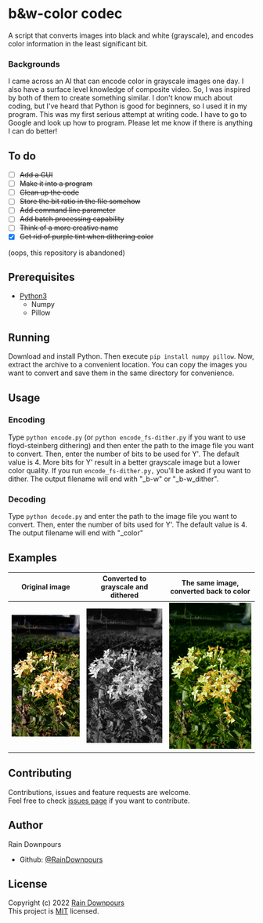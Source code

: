 # b&w-color codec
A script that converts images into black and white (grayscale), and encodes color information in the least significant bit.

### Backgrounds
I came across an AI that can encode color in grayscale images one day. I also have a surface level knowledge of composite video. So, I was inspired by both of them to create something similar. I don't know much about coding, but I've heard that Python is good for beginners, so I used it in my program. This was my first serious attempt at writing code. I have to go to Google and look up how to program. Please let me know if there is anything I can do better!

## To do
* [ ] ~~Add a GUI~~
* [ ] ~~Make it into a program~~
* [ ] ~~Clean up the code~~
* [ ] ~~Store the bit ratio in the file somehow~~
* [ ] ~~Add command line parameter~~
* [ ] ~~Add batch processing capability~~
* [ ] ~~Think of a more creative name~~
* [X] ~~Get rid of purple tint when dithering color~~

(oops, this repository is abandoned)

## Prerequisites
* [Python3](https://www.python.org/downloads/)
	* Numpy
	* Pillow
	
## Running
Download and install Python. Then execute `pip install numpy pillow`. Now, extract the archive to a convenient location. You can copy the images you want to convert and save them in the same directory for convenience.

## Usage
### Encoding
Type `python encode.py` (or `python encode_fs-dither.py` if you want to use floyd-steinberg dithering) and then enter the path to the image file you want to convert. Then, enter the number of bits to be used for Y'. The default value is 4. More bits for Y' result in a better grayscale image but a lower color quality. If you run `encode_fs-dither.py,` you'll be asked if you want to dither. The output filename will end with "_b-w" or "_b-w_dither".
### Decoding
Type `python decode.py` and enter the path to the image file you want to convert. Then, enter the number of bits used for Y'. The default value is 4. The output filename will end with "_color"

## Examples
| Original image | Converted to grayscale and dithered | The same image, converted back to color |
| --- | --- | --- |
| ![An image of flowers](examples/example_small.png "Original image") | ![An image of flowers in grayscale](examples/example_small_b-w_dither.png "Converted to grayscale and dithered") | ![Another image of flowers](examples/example_small_b-w_dither_color.png "The same image, converted back to color")<br /> |

## Contributing
Contributions, issues and feature requests are welcome.<br />
Feel free to check [issues page](https://github.com/RainDownpours/b-w-color-codec/issues) if you want to contribute.

## Author
Rain Downpours
* Github: [@RainDownpours](https://github.com/RainDownpours)

## License
Copyright (c) 2022 [Rain Downpours](https://github.com/RainDownpours)<br />
This project is [MIT](https://github.com/RainDownpours/b-w-color-codec/blob/main/LICENSE) licensed.
